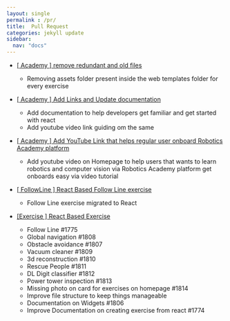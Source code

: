 ```yaml
---
layout: single
permalink : /pr/
title:  Pull Request
categories: jekyll update
sidebar:
  nav: "docs"
---
```


- [ \[ Academy \] remove redundant and old files ](https://github.com/JdeRobot/RoboticsAcademy/pull/1771)
    - Removing assets folder present inside the web templates folder for every exercise

- [ \[ Academy \] Add Links and Update documentation ](https://github.com/JdeRobot/RoboticsAcademy/pull/1777)
    - Add documentation to help developers get familiar and get started with react
    - Add youtube video link guiding om the same

- [ \[ Academy \] Add YouTube Link that helps regular user onboard Robotics Academy platform](https://github.com/JdeRobot/RoboticsAcademy/pull/1780)
    - Add youtube video on Homepage to help users that wants to learn robotics and computer vision via Robotics Academy platform get onboards easy via video tutorial

- [ \[ FollowLine \] React Based Follow Line exercise ](https://github.com/JdeRobot/RoboticsAcademy/pull/1793)
    - Follow Line exercise migrated to React

- [ \[Exercise \] React Based Exercise ](https://github.com/JdeRobot/RoboticsAcademy/pull/1805)
    - Follow Line #1775 
    - Global navigation #1808
    - Obstacle avoidance #1807 
    - Vacuum cleaner #1809
    - 3d reconstruction #1810
    - Rescue People #1811
    - DL Digit classifier #1812
    - Power tower inspection #1813
    - Missing photo on card for exercises on homepage #1814
    - Improve file structure to keep things manageable
    - Documentation on Widgets #1806
    - Improve Documentation on creating exercise from react #1774 
